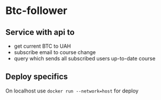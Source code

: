 # Btc-follower

## Service with api to
- get current BTC to UAH
- subscribe email to course change
- query which sends all subscribed users up-to-date course


## Deploy specifics
On localhost use `docker run --network=host` for deploy
